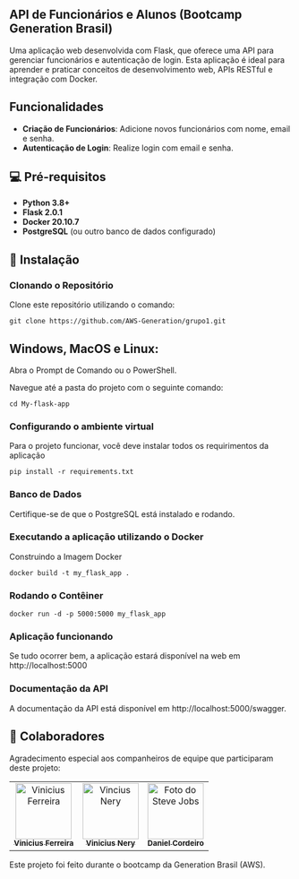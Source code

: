 ## API de Funcionários e Alunos (Bootcamp Generation Brasil)

Uma aplicação web desenvolvida com Flask, que oferece uma API para gerenciar funcionários e autenticação de login. Esta aplicação é ideal para aprender e praticar conceitos de desenvolvimento web, APIs RESTful e integração com Docker.

## Funcionalidades

- **Criação de Funcionários**: Adicione novos funcionários com nome, email e senha.
- **Autenticação de Login**: Realize login com email e senha.

## 💻 Pré-requisitos

- **Python 3.8+** 
- **Flask 2.0.1**
- **Docker 20.10.7**
- **PostgreSQL** (ou outro banco de dados configurado)

## 🚀 Instalação

### Clonando o Repositório

Clone este repositório utilizando o comando: 
```
git clone https://github.com/AWS-Generation/grupo1.git
```

## Windows, MacOS e Linux: 
Abra o Prompt de Comando ou o PowerShell.

Navegue até a pasta do projeto com o seguinte comando:
```
cd My-flask-app
```

### Configurando o ambiente virtual
Para o projeto funcionar, você deve instalar todos os requirimentos da aplicação
```
pip install -r requirements.txt
```

### Banco de Dados
Certifique-se de que o PostgreSQL está instalado e rodando.

### Executando a aplicação utilizando o Docker
Construindo a Imagem Docker
```
docker build -t my_flask_app .
```

### Rodando o Contêiner
```
docker run -d -p 5000:5000 my_flask_app
```
### Aplicação funcionando
Se tudo ocorrer bem, a aplicação estará disponível na web em http://localhost:5000

### Documentação da API
A documentação da API está disponível em http://localhost:5000/swagger.

## 🤝 Colaboradores
Agradecimento especial aos companheiros de equipe que participaram deste projeto:
<table>
  <tr>
    <td align="center">
      <a href="#" title="defina o título do link">
        <img src="https://media.licdn.com/dms/image/v2/C4D03AQHQVKpkGkubmQ/profile-displayphoto-shrink_800_800/profile-displayphoto-shrink_800_800/0/1662130803394?e=1735171200&v=beta&t=z-8VkfgwWlgNXRREQHwt4iSMcGTVG4q71iZ2LX-6x7g" width="100px;" alt="Vinicius Ferreira"/><br>
        <sub>
          <b>Vinicius Ferreira</b>
        </sub>
      </a>
    </td>
    <td align="center">
      <a href="#" title="defina o título do link">
        <img src="https://media.licdn.com/dms/image/v2/D4E35AQERkia6rDCLwg/profile-framedphoto-shrink_800_800/profile-framedphoto-shrink_800_800/0/1635514188812?e=1730314800&v=beta&t=0TUYXUuiCuhcMGp8mJUxH-I59GQgaxbx1OZz4ZBI3H0" width="100px;" alt="Vincius Nery"/><br>
        <sub>
          <b>Vinicius Nery</b>
        </sub>
      </a>
    </td>
    <td align="center">
      <a href="#" title="defina o título do link">
        <img src="https://miro.medium.com/max/360/0*1SkS3mSorArvY9kS.jpg" width="100px;" alt="Foto do Steve Jobs"/><br>
        <sub>
          <b>Daniel Cordeiro</b>
        </sub>
      </a>
    </td>
  </tr>
</table>

Este projeto foi feito durante o bootcamp da Generation Brasil (AWS).
